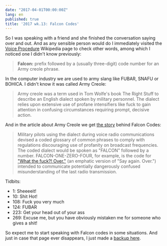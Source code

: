 ```yaml
---
date: "2017-04-01T00:00:00Z"
lang: en
published: true
title: '2017 wk.13: Falcon Codes'
---
```


So I was speaking with a friend and she finished the conversation
saying over and out. And as any sensible person would do I immediately
visited the [Voice Procedure][] Wikipedia page to check other words,
among which I noticed one I didn't know previously:

> **Falcon:** prefix followed by a (usually three-digit) code number for an Army creole phrase.

[Voice Procedure]: https://en.wikipedia.org/wiki/Voice_procedure

In the computer industry we are used to army slang like FUBAR,
SNAFU or BOHICA. I didn't know it was called Army Creole:

> Army creole was a term used in Tom Wolfe's book The Right Stuff to
describe an English dialect spoken by military personnel. The dialect
relies upon extensive use of profane intensifiers like fuck to gain
attention in confusing circumstances requiring prompt, decisive
action.

And in the article about Army Creole we get [the story][] behind Falcon Codes:

[the story]: https://en.wikipedia.org/wiki/Army_creole#Falcon_codes

> Military pilots using the dialect during voice radio communications devised a coded glossary of common phrases to comply with regulations discouraging use of profanity on broadcast frequencies. The coded dialect would be spoken as "FALCON" followed by a number. FALCON-ONE-ZERO-FOUR, for example, is the code for ["What the fuck?! Over."][wtf] (an emphatic version of "Say again. Over.") intended to communicate potentially dangerously confused misunderstanding of the last radio transmission.

[wtf]: http://www.combat.ws/S4/SAILOR/APNDX3.HTM

Tidbits:

- 1: Sheeeeit!
- 10: Shit Hot!
- 108: Fuck you very much
- 124: FUBAR
- 223: Get your head out of your ass
- 269: Excuse me, but you have obviously mistaken me for someone who gives a shit!

So expect me to start speaking with Falcon codes in some situations. And just in case that page ever disappears, I just made a
[backup here][].

[backup here]: /s/2017/falcon_codes.html
